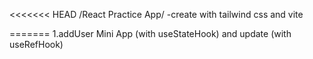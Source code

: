 <<<<<<< HEAD
/React Practice App/
-create with tailwind css and vite

=======
1.addUser Mini App (with useStateHook) and update (with useRefHook)


